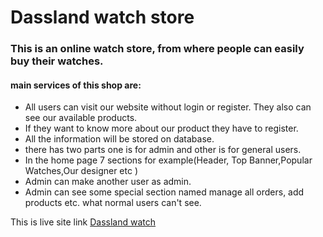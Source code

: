 # Dassland watch store
### This is an online watch store, from where people can easily buy their watches.
#### main services of this shop are:
- All users can visit our website without login or register. They also can see our available products.
- If they want to know more about our product they have to  register.
- All the information will be stored on database.
- there has two parts one is for admin and other is for general users.
- In the home page 7 sections for example(Header, Top Banner,Popular Watches,Our designer etc  )
- Admin can make another user as admin.
- Admin can see some special section named manage all orders, add products etc. what normal users can't see.

This is live site link [Dassland watch](https://doctors-portal-c9ad8.web.app/)
